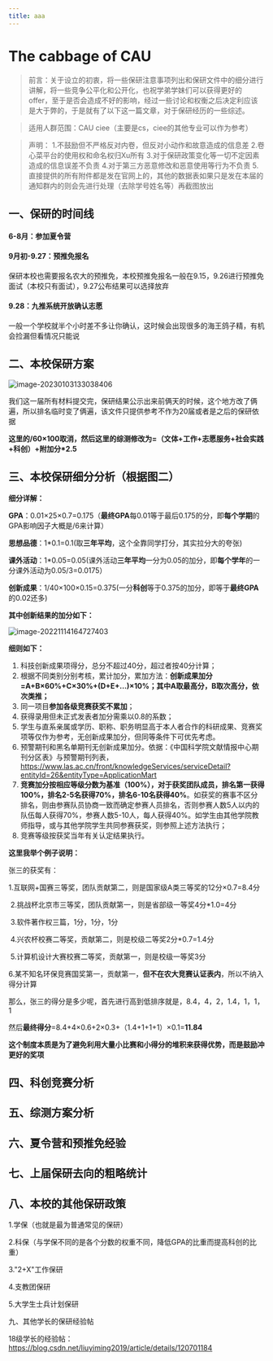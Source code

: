```yaml
---
title: aaa
---
```


# The cabbage of CAU

> 前言：关于设立的初衷，将一些保研注意事项列出和保研文件中的细分进行讲解，将一些竞争公平化和公开化，也祝学弟学妹们可以获得更好的offer，至于是否会造成不好的影响，经过一些讨论和权衡之后决定利应该是大于弊的，于是就有了以下这一篇文章，对于保研经历的一些综述。

> 适用人群范围：CAU ciee（主要是cs，ciee的其他专业可以作为参考）

> 声明： 1.不鼓励但不严格反对内卷，但反对小动作和故意造成的信息差
> 2.卷心菜平台的使用权和命名权归Xu所有
> 3.对于保研政策变化等一切不定因素造成的信息误差不负责
> 4.对于第三方恶意修改和恶意使用等行为不负责
> 5.直接提供的所有附件都是发在官网上的，其他的数据表如果只是发在本届的通知群内的则会先进行处理（去除学号姓名等）再截图放出

## 一、保研的时间线

#### 6-8月：参加夏令营

#### 9月初-9.27：预推免报名

​	保研本校也需要报名农大的预推免，本校预推免报名一般在9.15，9.26进行预推免面试（本校只有面试），9.27公布结果可以选择放弃

#### 9.28：九推系统开放确认志愿

​	一般一个学校就半个小时差不多让你确认，这时候会出现很多的海王鸽子精，有机会捡漏但看情况只能说

## 二、本校保研方案

![image-20230103133038406](https://suiyu4073.oss-cn-beijing.aliyuncs.com/image-20230103133038406.png)

我们这一届所有材料提交完，保研结果公示出来前俩天的时候，这个地方改了俩遍，所以排名临时变了俩遍，该文件只提供参考不作为20届或者是之后的保研依据

**这里的/60×100取消，然后这里的综测修改为=（文体+工作+志愿服务+社会实践+科创）+附加分*2.5**

## 三、本校保研细分分析（根据图二）

**细分详解：**

**GPA**：0.01×25×0.7=0.175（**最终GPA**每0.01等于最后0.175的分，即**每个学期**的GPA影响因子大概是/6来计算）

**思想品德**：1*0.1=0.1(取**三年平均**，这个全靠同学打分，其实拉分大的夸张)

**课外活动**：1*0.05=0.05(课外活动**三年平均**一分为0.05的加分，即**每个学年**的一分课外活动为0.05/3=0.0175）

**创新成果**：1/40×100×0.15=0.375(一分**科创**等于0.375的加分，即等于**最终GPA**的0.02还多)

**其中创新结果的加分如下：**

![image-20221114164727403](https://suiyu4073.oss-cn-beijing.aliyuncs.com/image-20221114164727403.png)

**细则如下：**

1. 科技创新成果项得分，总分不超过40分，超过者按40分计算；
2. 根据不同类别分别考核，累计加分，累加方法：**创新成果加分=A+B×60%+C×30%+(D+E+…)×10%；其中A取最高分，B取次高分，依次类推；**
3. 同一项目**参加各级竞赛获奖不累加**；
4. 获得录用但未正式发表者加分需乘以0.8的系数；
5. 学生与直系亲属或学历、职称、职务明显高于本人者合作的科研成果、竞赛奖项等仅作为参考，无创新成果加分，但同等条件下可优先考虑。
6. 预警期刊和黑名单期刊无创新成果加分。依据：《中国科学院文献情报中心期刊分区表》与预警期刊列表，
   https://www.las.ac.cn/front/knowledgeServices/serviceDetail?entityId=26&entityType=ApplicationMart
7. **竞赛加分按相应等级分数为基准（100%），对于获奖团队成员，排名第一获得100%，排名2-5名获得70%，排名6-10名获得40%**。如获奖的赛事不区分排名，则由参赛队员协商一致而确定参赛人员排名，否则参赛人数5人以内的队伍每人获得70%，参赛人数5-10人，每人获得40%。如学生由其他学院教师指导，或与其他学院学生共同参赛获奖，则参照上述方法执行；
8. 竞赛等级按获奖当年有关认定结果执行。

**这里我举个例子说明：**

张三的获奖有：

​	1.互联网+国赛三等奖，团队贡献第二，则是国家级A类三等奖的12分×0.7=8.4分

​	2.挑战杯北京市三等奖，团队贡献第一，则是省部级一等奖4分*1.0=4分

​	3.软件著作权三篇，1分，1分，1分

​	4.兴农杯校赛二等奖，贡献第二，则是校级二等奖2分*0.7=1.4分

​	5.计算机设计大赛校赛二等奖，贡献第一，则是校级一等奖3分

​	6.某不知名环保竞赛国奖第一，贡献第一，**但不在农大竞赛认证表内**，所以不纳入得分计算

那么，张三的得分是多少呢，首先进行高到低排序就是，8.4，4，2，1.4，1，1，1

然后**最终得分**=8.4+4×0.6+2×0.3+（1.4+1+1+1）×0.1=**11.84**

**这个制度本质是为了避免利用大量小比赛和小得分的堆积来获得优势，而是鼓励冲更好的奖项**

## 四、科创竞赛分析

## 五、综测方案分析

## 六、夏令营和预推免经验

## 七、上届保研去向的粗略统计

## 八、本校的其他保研政策

1.学保（也就是最为普通常见的保研）

2.科保（与学保不同的是各个分数的权重不同，降低GPA的比重而提高科创的比重）

3."2+X"工作保研

4.支教团保研

5.大学生士兵计划保研

九、其他学长的保研经验帖

18级学长的经验帖：https://blog.csdn.net/liuyiming2019/article/details/120701184
